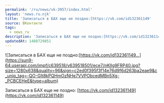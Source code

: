 ```yaml
---
permalink: '/ru/news/vk-3957/index.html'
layout: 'news.ru.njk'
title: 'Записаться в БАХ еще не поздно:[https://vk.com/id132361149'
source: ВКонтакте
tags:
  - news_ru
description: 'Записаться в БАХ еще не поздно:[https://vk.com/id132361149…'
updatedAt: 1488729851
---
```

![Записаться в БАХ еще не поздно:[https://vk.com/id132361149…](https://sun9-64.userapi.com/impf/c639518/v639518501/ece7/nKlIg9FRP40.jpg?size=1280x638&quality=96&sign=c2ed0f395f3f14e76d9f6d263ba2eae9&c_uniq_tag=-QO-GIt8kPQHmOzNHe7VVPObcedMBn5Xg-_PCBCEHeE&type=album)

Записаться в БАХ еще не поздно: [https://vk.com/id132361149](https://vk.com/id132361149)
